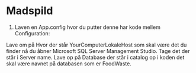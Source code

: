 # Madspild

1. Laven en App.config hvor du putter denne har kode mellem Configuration:
    <add name="post" connectionString="Data Source=YourComputerLokaleHost;
         Initial Catalog=Databasen;Integrated Security=True" providerName="System.Data.SqlClient"/>
  </connectionStrings>

Lave om på Hvor der står YourComputerLokaleHost som skal være det du finder nå du åbner Microsoft SQL Server Management Studio. Tage det der står i Server name.
Lave op på Database der står i catalog op i koden det skal være navnet på databasen som er FoodWaste.